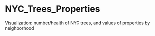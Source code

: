 # NYC_Trees_Properties
Visualization: number/health of NYC trees, and values of properties by neighborhood
